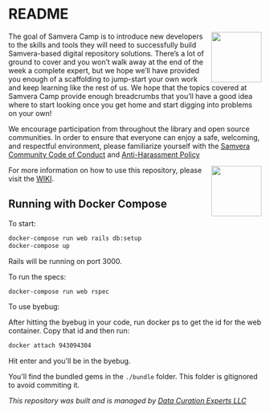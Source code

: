 # README

<img align='right' height='100px' src='http://camp.curationexperts.com/sample-assets/Samvera%20Camp.png' />

The goal of Samvera Camp is to introduce new developers to the skills and tools they will need to successfully build Samvera-based digital repository solutions.  There’s a lot of ground to cover and you won’t walk away at the end of the week a complete expert, but we hope we’ll have provided you enough of a scaffolding to jump-start your own work and keep learning like the rest of us.  We hope that the topics covered at Samvera Camp provide enough breadcrumbs that you’ll have a good idea where to start looking once you get home and start digging into problems on your own!

We encourage participation from throughout the library and open source communities. In order to ensure that everyone can enjoy a safe, welcoming, and respectful environment, please familiarize yourself with the [Samvera Community Code of Conduct](https://wiki.duraspace.org/display/samvera/Code+of+Conduct) and [Anti-Harassment Policy](https://wiki.duraspace.org/display/samvera/Anti-Harassment+Policy)

<img align='right' height='100px' src='http://camp.curationexperts.com/sample-assets/DCE-Sm-Square.png' />

For more information on how to use this repository, please visit the [WIKI](https://github.com/RepoCamp/berlin2018/wiki).


## Running with Docker Compose

To start:

```sh
docker-compose run web rails db:setup
docker-compose up
```
Rails will be running on port 3000.

To run the specs:
```sh
docker-compose run web rspec
```
To use byebug:

After hitting the byebug in your code, run docker ps to get the id
for the web container. Copy that id and then run:

```sh
docker attach 943094304
```
Hit enter and you'll be in the byebug.

You'll find the bundled gems in the `./bundle` folder. This
folder is gitignored to avoid commiting it.

<em>This repository was built and is managed by [Data Curation Experts LLC](https://curationexperts.com)</em>
